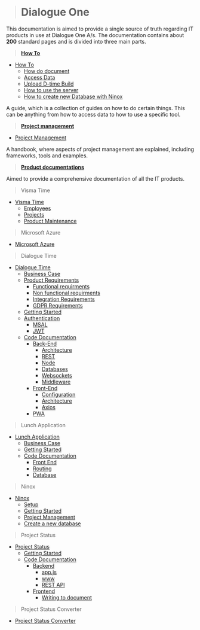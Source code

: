 > # Dialogue One

This documentation is aimed to provide a single source of truth regarding IT products in use at Dialogue One A/s.
The documentation contains about **200** standard pages and is divided into three main parts.

> **[How To](HowTo/README.md)**

- [How To](HowTo/README.md)
  - [How do document](HowTo/documentation.md)
  - [Access Data](HowTo/access_data.md)
  - [Upload D-time Build](HowTo/upload_build.md)
  - [How to use the server](Product_documentations/dialogue_time/Getting_started/README?id=ssh)
  - [How to create new Database with Ninox](Product_documentations/ninox/creating_database)

A guide, which is a collection of guides on how to do certain things. This can be anything from how to access data to how to use a specific tool.

> **[Project management](Project_management/README.md)**

- [Project Management](Project_management/README.md)

A handbook, where aspects of project management are explained, including frameworks, tools and examples.

> **[Product documentations](Product_documentations/README.md)**

Aimed to provide a comprehensive documentation of all the IT products.

> Visma Time

- [Visma Time](Product_documentations/visma_time/README.md)
  - [Employees](Product_documentations/visma_time/Employees/README.md)
  - [Projects](Product_documentations/visma_time/Projects/README.md)
  - [Product Maintenance](Product_documentations/visma_time/Maintenance/README.md)

> Microsoft Azure

- [Microsoft Azure](Product_documentations/Microsoft_azure/README.md)

> Dialogue Time

- [Dialogue Time](Product_documentations/dialogue_time/README.md)
  - [Business Case](Product_documentations/dialogue_time/Busines_case.md)
  - [Product Requirements](Product_documentations/dialogue_time/Product_requirments/index.md)
    - [Functional requirments](Product_documentations/dialogue_time/Product_requirments/Functional_requirments.md)
    - [Non functional requirments](Product_documentations/dialogue_time/Product_requirments/Non_functional_requirments.md)
    - [Integration Requirements](Product_documentations/dialogue_time/Product_requirments/Integrations_requirements.md)
    - [GDPR Requirements](Product_documentations/dialogue_time/Product_requirments/GDPR.md)
  - [Getting Started](Product_documentations/dialogue_time/Getting_started/README.md)
  - [Authentication](Product_documentations/dialogue_time/Authentication/README.md)
    - [MSAL](Product_documentations/dialogue_time/Authentication/Msal.md)
    - [JWT](Product_documentations/dialogue_time/Authentication/JWT.md)
  - [Code Documentation](Product_documentations/dialogue_time/Documentation/README.md)
    - [Back-End](Product_documentations/dialogue_time/Documentation/Back_end/README.md)
      - [Architecture](Product_documentations/dialogue_time/Documentation/Back_end/Architecture/Architecture.md)
      - [REST](Product_documentations/dialogue_time/Documentation/Back_end/REST/REST.md)
      - [Node](Product_documentations/dialogue_time/Documentation/Back_end/Node/Node.md)
      - [Databases](Product_documentations/dialogue_time/Documentation/Back_end/Database.md)
      - [Websockets](Product_documentations/dialogue_time/Documentation/Back_end/Websockets.md)
      - [Middleware](Product_documentations/dialogue_time/Documentation/Back_end/Middleware.md)
    - [Front-End](Product_documentations/dialogue_time/Documentation/Front_end/README.md)
      - [Configuration](Product_documentations/dialogue_time/Documentation/Front_end/Configuration.md)
      - [Architecture](Product_documentations/dialogue_time/Documentation/Front_end/Architecture.md)
      - [Axios](Product_documentations/dialogue_time/Documentation/Front_end/Axios.md)
    - [PWA](Product_documentations/dialogue_time/Documentation/PWA.md)

> Lunch Application

- [Lunch Application](Product_documentations/lunch_app/README.md)
  - [Business Case](Product_documentations/lunch_app/Business_case.md)
  - [Getting Started](Product_documentations/lunch_app/Getting_started.md)
  - [Code Documentation](Product_documentations/lunch_app/Documentation/README.md)
    - [Front End](Product_documentations/lunch_app/Documentation/front_end.md)
    - [Routing](Product_documentations/lunch_app/Documentation/Routing.md)
    - [Database](Product_documentations/lunch_app/Documentation/Database.md)

> Ninox

- [Ninox](Product_documentations/ninox/README.md)
  - [Setup](Product_documentations/ninox/Setup.md)
  - [Getting Started](Product_documentations/ninox/getting_started.md)
  - [Project Management](Product_documentations/ninox/project_management.md)
  - [Create a new database](Product_documentations/ninox/creating_database.md)

> Project Status

- [Project Status](Product_documentations/project_status/README.md)
  - [Getting Started](Product_documentations/project_status/getting_started.md)
  - [Code Documentation](Product_documentations/project_status/code_documentation/README.md)
    - [Backend](Product_documentations/project_status/code_documentation/backend/backend.md)
      - [app.js](Product_documentations/project_status/code_documentation/backend/appjs.md)
      - [www](Product_documentations/project_status/code_documentation/backend/www.md)
      - [REST API](Product_documentations/project_status/code_documentation/backend/REST.md)
    - [Frontend](Product_documentations/project_status/code_documentation/frontend/front_end.md)
      - [Writing to document](Product_documentations/project_status/code_documentation/frontend/document.md)

> Project Status Converter

- [Project Status Converter](Product_documentations/project_status_converter/README.md)
